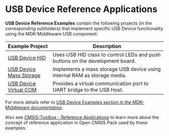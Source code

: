 # USB Device Reference Applications

**USB Device Reference Examples** contain the following projects (in the corresponding subfolders) that implement specific USB Device functionality using the MDK-Middleware USB component:

| Example Project                           | Description                                                                   |
|-------------------------------------------|-------------------------------------------------------------------------------|
| [USB Device HID](./HID)                   | Uses USB HID class to control LEDs and push buttons on the development board. |
| [USB Device Mass Storage](./MassStorage)  | Implements a mass storage USB device using internal RAM as storage media.     |
| [USB Device Virtual COM](./VirtualCOM/)   | Provides a virtual communication port to UART bridge to the USB Host.         |

For more details refer to [USB Device Examples section in the MDK-Middleware documentation](https://arm-software.github.io/MDK-Middleware/latest/USB/usbd_examples.html).

Also see [CMSIS-Toolbox - Reference Applications](https://open-cmsis-pack.github.io/cmsis-toolbox/ReferenceApplications/) to learn more about the concept of reference application in Open CMSIS Pack used by these examples.
